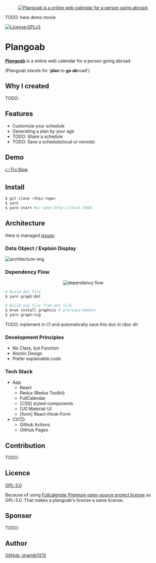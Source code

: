 <p align="center">
  <a href="https://plangoab.snamiki1212.vercel.app">
	<img alt="Plangoab is a online web calendar for a person going abroad." src="https://user-images.githubusercontent.com/26793088/107297947-404e2a80-6a29-11eb-92ec-cce1d5c50a6e.png">
  </a>
  <p>TODO: here demo movie</p>
  <a href="https://github.com/snamiki1212/plangoab/blob/master/LICENSE.md">
    <img src="https://img.shields.io/badge/License-GPLv3-blue.svg" alt="License:GPLv3">
  </a>
</p>

# Plangoab

<b><a href="https://plangoab.snamiki1212.vercel.app">Plangoab</a></b> is a online web calendar for a person going abroad.

(Plangoab stands for '<b>plan</b> to <b>go ab</b>road')

## Why I created

TODO:

## Features

- Customize your schedule
- Generating a plan by your age
- TODO: Share a schedule
- TODO: Save a schedule(local or remote)

## Demo

[👉Try Now](https://plangoab.snamiki1212.vercel.app)

## Install

```zsh
$ git clone <this-repo>
$ yarn
$ yarn start #=> open http://local:3000
```

## Architecture

Here is managed [issues](https://github.com/snamiki1212/plangoab/issues/11).

### Data Object / Explain Display

![architecture-img](https://user-images.githubusercontent.com/26793088/106835692-a5320b00-664c-11eb-8fc6-6eba324c9f2c.jpg)

### Dependency Flow

<p align="center">
<img src="https://user-images.githubusercontent.com/26793088/107864305-de6a3800-6e0f-11eb-9d2f-f12a88414018.jpg" alt="dependency flow" />
</p>

```zsh
# Build dot file
$ yarn graph:dot

# Build svg file from dot file
$ brwe install graphviz # prerequirements
$ yarn graph:svg
```

TODO: inplement in CI and automatically save this doc in /doc dir

### Development Principles

- No Class, but Function
- Atomic Design
- Prefer explainable code

### Tech Stack

- App
  - React
  - Redux (Redux Toolkit)
  - FullCalendar
  - [CSS] styled-components
  - [UI] Material-UI
  - [form] React-Hook-Form
- CI/CD
  - Github Actions
  - GitHub Pages

## Contribution

TODO:

## Licence

[GPL-3.0](https://github.com/snamiki1212/plangoab/blob/master/LICENSE.md)

Because of using [Fullcalendar Premium open-source project license](https://fullcalendar.io/license) as GPL-3.0. That makes a plangoab's license a same license.

## Sponser

TODO:

## Author

[GitHub: snamiki1212](https://github.com/snamiki1212)
